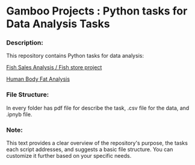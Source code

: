 # Gamboo Projects : Python tasks for Data Analysis Tasks

### Description:

This repository contains Python tasks for data analysis:

[Fish Sales Analysis / Fish store project](https://github.com/Lala2398/Python_path/tree/main/Gamboo_projects/Fish_store_project)

[Human Body Fat Analysis](https://github.com/Lala2398/Python_path/tree/main/Gamboo_projects/Body_fat)

### File Structure:

In every folder has pdf file for describe the task, .csv file for the data, and .ipnyb file. 


### Note:

This text provides a clear overview of the repository's purpose, the tasks each script addresses, and suggests a basic file structure. You can customize it further based on your specific needs.

